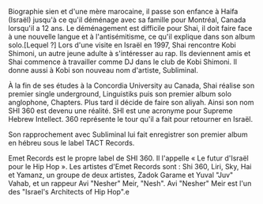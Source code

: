Biographie
sien et d'une mère marocaine, il passe son enfance à Haifa (Israël) jusqu'à ce qu'il déménage avec sa famille pour Montréal, Canada lorsqu'il a 12 ans. Le déménagement est difficile pour Shai, il doit faire face à une nouvelle langue et à l'antisémitisme, ce qu'il explique dans son album solo.[Lequel ?] Lors d'une visite en Israël en 1997, Shai rencontre Kobi Shimoni, un autre jeune adulte à s'intéresser au rap. Ils deviennent amis et Shai commence à travailler comme DJ dans le club de Kobi Shimoni. Il donne aussi à Kobi son nouveau nom d'artiste, Subliminal.

À la fin de ses études à la Concordia University au Canada, Shai réalise son premier single underground, Linguistiks puis son premier album solo anglophone, Chapters. Plus tard il décide de faire son aliyah. Ainsi son nom SHI 360 est devenu une réalité. SHI est une acronyme pour Supreme Hebrew Intellect. 360 représente le tour qu'il a fait pour retourner en Israël.

Son rapprochement avec Subliminal lui fait enregistrer son premier album en hébreu sous le label TACT Records.

Emet Records est le propre label de SHI 360. Il l'appelle « Le futur d'Israël pour le Hip Hop ». Les artistes d'Emet Records sont : Shi 360, Liri, Sky, Hai et Yamanz, un groupe de deux artistes, Zadok Garame et Yuval "Juv" Vahab, et un rappeur Avi "Nesher" Meir, "Nesh". Avi "Nesher" Meir est l'un des "Israel's Architects of Hip Hop".e
